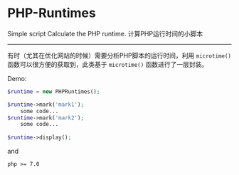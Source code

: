 # PHP-Runtimes
Simple script Calculate the PHP runtime.
计算PHP运行时间的小脚本

----------




有时（尤其在优化网站的时候）需要分析PHP脚本的运行时间，利用 `microtime()` 函数可以很方便的获取到，此类基于 `microtime()` 函数进行了一层封装。


Demo:
```php
$runtime = new PHPRuntimes();

$runtime->mark('mark1');
    some code...
$runtime->mark('mark2');
    some code...
    
$runtime->display();
```

and

```php >= 7.0```